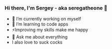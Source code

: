 ### Hi there, I'm Sergey - aka seregatheone 👋

- 🔭 I’m currently working on myself
- 🌱 I’m learning to code apps
- ⚡Improving my skills make me happy
- 💬 Ask me about everything 
- I also love to suck cocks
